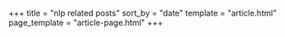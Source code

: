 +++
title = "nlp related posts"
sort_by = "date"
template = "article.html"
page_template = "article-page.html"
+++